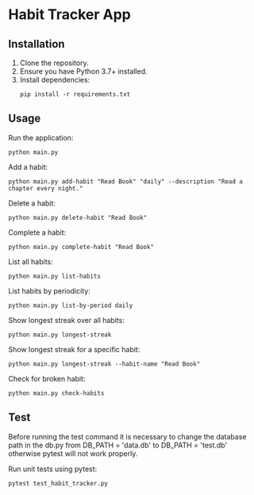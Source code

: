 # Habit Tracker App

## Installation

1. Clone the repository.
2. Ensure you have Python 3.7+ installed.
3. Install dependencies:
   ```shell
   pip install -r requirements.txt

## Usage
Run the application:
```shell
python main.py
```
   
Add a habit:
    
```shell
python main.py add-habit "Read Book" "daily" --description "Read a chapter every night."
```

Delete a habit:
    
```shell
python main.py delete-habit "Read Book"
```

Complete a habit:
```shell
python main.py complete-habit "Read Book"
```
    
List all habits:
```shell
python main.py list-habits
```

List habits by periodicity:
```shell
python main.py list-by-period daily
```

Show longest streak over all habits:
```shell
python main.py longest-streak
```

Show longest streak for a specific habit:
```shell
python main.py longest-streak --habit-name "Read Book"
```

Check for broken habit:
```shell
python main.py check-habits
```

## Test
Before running the test command it is necessary to change the database path in the db.py from 
DB_PATH = 'data.db' to DB_PATH = 'test.db' otherwise pytest will not work properly.

Run unit tests using pytest:
```shell
pytest test_habit_tracker.py
```